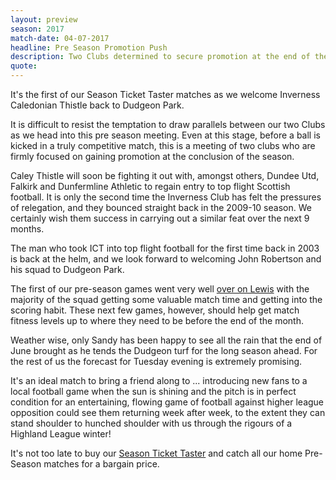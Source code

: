 ```yaml
---
layout: preview
season: 2017
match-date: 04-07-2017
headline: Pre Season Promotion Push
description: Two Clubs determined to secure promotion at the end of the season meet at Dudgeon Park on Saturday 4th July.
quote:
---
```

It's the first of our Season Ticket Taster matches as we welcome Inverness Caledonian Thistle back to Dudgeon Park.

It is difficult to resist the temptation to draw parallels between our two Clubs as we head into this pre season meeting. Even at this stage, before a ball is kicked in a truly competitive match, this is a meeting of two clubs who are firmly focused on gaining promotion at the conclusion of the season.

Caley Thistle will soon be fighting it out with, amongst others, Dundee Utd, Falkirk and Dunfermline Athletic to regain entry to top flight Scottish football. It is only the second time the Inverness Club has felt the pressures of relegation, and they bounced straight back in the 2009-10 season. We certainly wish them success in carrying out a similar feat over the next 9 months.

The man who took ICT into top flight football for the first time back in 2003 is back at the helm, and we look forward to welcoming John Robertson and his squad to Dudgeon Park.

The first of our pre-season games went very well [over on Lewis](/2017/07/01/lewis-and-harris/) with the majority of the squad getting some valuable match time and getting into the scoring habit. These next few games, however, should help get match fitness levels up to where they need to be before the end of the month.

Weather wise, only Sandy has been happy to see all the rain that the end of June brought as he tends the Dudgeon turf for the long season ahead. For the rest of us the forecast for Tuesday evening is extremely promising.

It's an ideal match to bring a friend along to ... introducing new fans to a local football game when the sun is shining and the pitch is in perfect condition for an entertaining, flowing game of football against higher league opposition could see them returning week after week, to the extent they can stand shoulder to hunched shoulder with us through the rigours of a Highland League winter!

It's not too late to buy our [Season Ticket Taster](/2017/06/05/season-ticket-taster/) and catch all our home Pre-Season matches for a bargain price.
